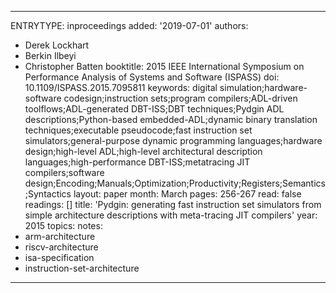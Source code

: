 ---
ENTRYTYPE: inproceedings
added: '2019-07-01'
authors:
- Derek Lockhart
- Berkin Ilbeyi
- Christopher Batten
booktitle: 2015 IEEE International Symposium on Performance Analysis of Systems and Software (ISPASS)
doi: 10.1109/ISPASS.2015.7095811
keywords: digital simulation;hardware-software codesign;instruction sets;program compilers;ADL-driven toolflows;ADL-generated DBT-ISS;DBT techniques;Pydgin
  ADL descriptions;Python-based embedded-ADL;dynamic binary translation techniques;executable pseudocode;fast instruction set simulators;general-purpose
  dynamic programming languages;hardware design;high-level ADL;high-level architectural description languages;high-performance DBT-ISS;metatracing JIT compilers;software
  design;Encoding;Manuals;Optimization;Productivity;Registers;Semantics;Syntactics
layout: paper
month: March
pages: 256-267
read: false
readings: []
title: 'Pydgin: generating fast instruction set simulators from simple architecture descriptions with meta-tracing JIT compilers'
year: 2015
topics:
notes:
- arm-architecture
- riscv-architecture
- isa-specification
- instruction-set-architecture
----
